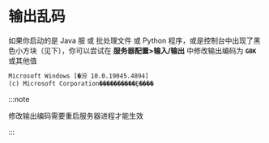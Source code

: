 # 输出乱码

如果你启动的是 Java 服 或 批处理文件 或 Python 程序，或是控制台中出现了黑色小方块（见下），你可以尝试在 **服务器配置>输入/输出** 中修改输出编码为 **`GBK`** 或其他值

```txt
Microsoft Windows [�汾 10.0.19045.4894]
(c) Microsoft Corporation����������Ȩ����
```

:::note

修改输出编码需要重启服务器进程才能生效

:::
